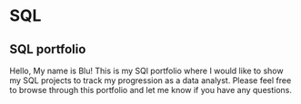 # SQL

  ## SQL portfolio
   Hello, My name is Blu! This is my SQl portfolio where I would like to show my SQL projects to track my progression as a data analyst. Please feel free to browse through this portfolio and let me know if you have any questions.

